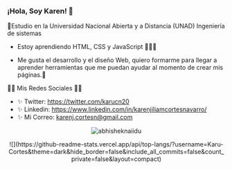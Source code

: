 ### ¡Hola, Soy Karen! 👋


💖Estudio en la Universidad Nacional Abierta y a Distancia (UNAD) Ingeniería de sistemas



* Estoy aprendiendo HTML, CSS y JavaScript 💖💖💖

* Me gusta el desarrollo y el diseño Web, quiero formarme para llegar a aprender herramientas que me puedan ayudar al momento de crear mis páginas.🙈


💚💚 Mis Redes Sociales 💚💚
* ✨ Twitter: https://twitter.com/karucn20
* ✨ Linkedin: https://www.linkedin.com/in/karenjiliamcortesnavarro/
* ✨ Mi Correo: karenj.cortesn@gmail.com



<p align="center"> <img src="https://github-readme-stats.vercel.app/api?username=Karu-Cortes&show_icons=true&theme=gotham" alt="abhisheknaiidu" />

<p align="center">![](https://github-readme-stats.vercel.app/api/top-langs/?username=Karu-Cortes&theme=dark&hide_border=false&include_all_commits=false&count_private=false&layout=compact)
